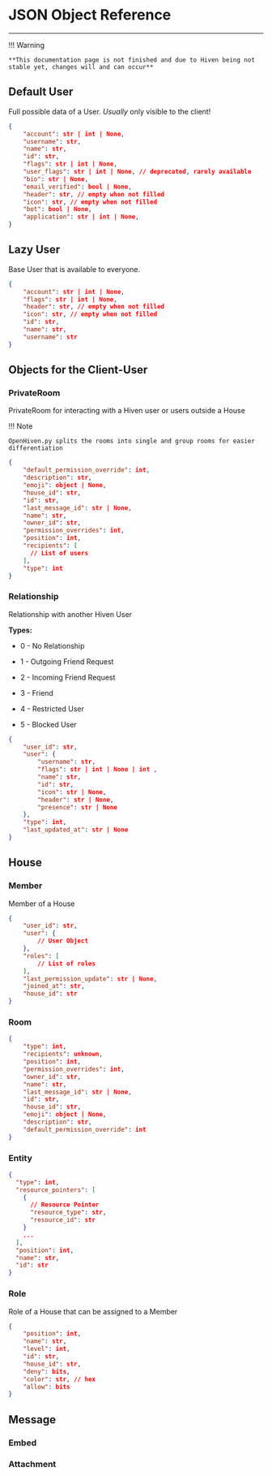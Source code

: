 # JSON Object Reference

---

!!! Warning

    **This documentation page is not finished and due to Hiven being not stable yet, changes will and can occur**

## Default User

Full possible data of a User. *Usually* only visible to the client!

```json
{
    "account": str | int | None,
    "username": str,
    "name": str,
    "id": str,
    "flags": str | int | None,
    "user_flags": str | int | None, // deprecated, rarely available
    "bio": str | None,
    "email_verified": bool | None,
    "header": str, // empty when not filled
    "icon": str, // empty when not filled
    "bot": bool | None,
    "application": str | int | None,
}
```

## Lazy User

Base User that is available to everyone.

```json
{
    "account": str | int | None,
    "flags": str | int | None,
    "header": str, // empty when not filled
    "icon": str, // empty when not filled
    "id": str,
    "name": str,
    "username": str
}
```

## Objects for the Client-User

### PrivateRoom

PrivateRoom for interacting with a Hiven user or users outside a House

!!! Note

    OpenHiven.py splits the rooms into single and group rooms for easier differentiation 

```json
{
    "default_permission_override": int,
    "description": str,
    "emoji": object | None,
    "house_id": str,
    "id": str,
    "last_message_id": str | None,
    "name": str,
    "owner_id": str,
    "permission_overrides": int,
    "position": int,
    "recipients": [
      // List of users
    ],
    "type": int
}
```

### Relationship

Relationship with another Hiven User

**Types:**

*    0 - No Relationship
    
*    1 - Outgoing Friend Request
    
*    2 - Incoming Friend Request
    
*    3 - Friend
    
*    4 - Restricted User
    
*    5 - Blocked User

```json
{
    "user_id": str,
    "user": {
        "username": str,
        "flags": str | int | None | int ,
        "name": str,
        "id": str,
        "icon": str | None,
        "header": str | None,
        "presence": str | None
    },
    "type": int,
    "last_updated_at": str | None
}
```

## House

### Member

Member of a House

```json
{
    "user_id": str,
    "user": {
        // User Object
    },
    "roles": [
        // List of roles
    ],
    "last_permission_update": str | None,
    "joined_at": str,
    "house_id": str
}
```

### Room

```json
{
    "type": int,
    "recipients": unknown,
    "position": int,
    "permission_overrides": int,
    "owner_id": str,
    "name": str,
    "last_message_id": str | None,
    "id": str,
    "house_id": str,
    "emoji": object | None,
    "description": str,
    "default_permission_override": int
}
```

### Entity

```json
{
  "type": int,
  "resource_pointers": [
    {
      // Resource Pointer
      "resource_type": str,
      "resource_id": str
    }
    ...
  ],
  "position": int,
  "name": str,
  "id": str
}
```

### Role

Role of a House that can be assigned to a Member

```json
{
    "position": int,
    "name": str,
    "level": int,
    "id": str,
    "house_id": str,
    "deny": bits,
    "color": str, // hex
    "allow": bits
}
```

## Message

### Embed

### Attachment
